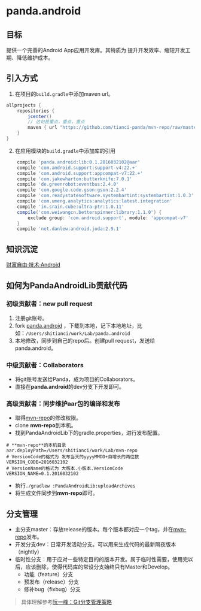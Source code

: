 # panda.android
## 目标
提供一个完善的Android App应用开发库。其特质为 提升开发效率、缩短开发工期、降低维护成本。

## 引入方式
1. 在项目的`build.gradle`中添加maven url。
```gradle
allprojects {
    repositories {
        jcenter()
        // 这句是重点，重点，重点
        maven { url "https://github.com/tianci-panda/mvn-repo/raw/master/" }
    }
}
```

2. 在应用模块的`build.gradle`中添加库的引用
```gradle
    compile 'panda.android:lib:0.1.2016032102@aar'
    compile 'com.android.support:support-v4:22.+'
    compile 'com.android.support:appcompat-v7:22.+'
    compile 'com.jakewharton:butterknife:7.0.1'
    compile 'de.greenrobot:eventbus:2.4.0'
    compile 'com.google.code.gson:gson:2.2.4'
    compile 'com.readystatesoftware.systembartint:systembartint:1.0.3'
    compile 'com.umeng.analytics:analytics:latest.integration'
    compile 'in.srain.cube:ultra-ptr:1.0.11'
    compile('com.weiwangcn.betterspinner:library:1.1.0') {
        exclude group: 'com.android.support', module: 'appcompat-v7'
    }
    compile 'net.danlew:android.joda:2.9.1'
```


## 知识沉淀
[财富自由·技术·Android](http://www.jianshu.com/notebooks/1357264/latest)

## 如何为PandaAndroidLib贡献代码

### 初级贡献者：new pull request
1. 注册git账号。
2. fork [panda.android](https://github.com/tianci/panda.android) ，下载到本地，记下本地地址，比如：`/Users/shitianci/work/Lab/panda.android`
3. 本地修改，同步到自己的repo后。创建pull request，发送给panda.android。


### 中级贡献者：Collaborators
- 将git账号发送给Panda，成为项目的Collaborators。
- 直接在**panda.android**的dev分支下开发即可。


### 高级贡献者：同步维护aar包的编译和发布
- 取得[mvn-repo](https://github.com/tianci-panda/mvn-repo/)的修改权限。
- clone **mvn-repo**到本机。
- 找到PandaAndroidLib下的gradle.properties，进行发布配置。
```
# **mvn-repo**的本机目录
aar.deployPath=/Users/shitianci/work/Lab/mvn-repo
# VersionCode的格式为 发布当天的yyyyMMDD+自增长的两位数
VERSION_CODE=2016032102
# VersionName的格式为 大版本.小版本.VersionCode
VERSION_NAME=0.1.2016032102
```
- 执行`./gradlew :PandaAndroidLib:uploadArchives`
- 将生成文件同步到**mvn-repo**即可。


## 分支管理
- 主分支master：存放release的版本。每个版本都对应一个tag，并在[mvn-repo](https://github.com/tianci-panda/mvn-repo/)发布。
- 开发分支dev：日常开发活动分支。可以用来生成代码的最新隔夜版本（nightly）
- 临时性分支：用于应对一些特定目的的版本开发。属于临时性需要，使用完以后，应该删除，使得代码库的常设分支始终只有Master和Develop。
	- 功能（feature）分支
	- 预发布（release）分支
	- 修补bug（fixbug）分支

>具体理解参考[阮一峰：Git分支管理策略](http://blog.jobbole.com/23398/)




